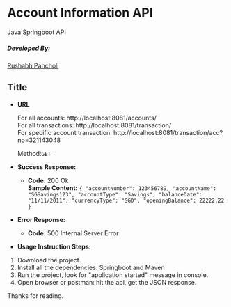 # Account Information API
Java Springboot API
 ##### Developed By: 
[Rushabh Pancholi](https://www.linkedin.com/in/rushabh-pancholi-62235b166/)

**Title**
----
 
* **URL**

  For all accounts:  http://localhost:8081/accounts/ <br/>
  For all transactions: http://localhost:8081/transaction/ <br/>
  For specific account transaction: http://localhost:8081/transaction/acc?no=321143048
  
  Method:`GET`

* **Success Response:**

  * **Code:** 200 Ok <br />
    **Sample Content:** `{ "accountNumber": 123456789,
            "accountName": "SGSavings123",
            "accountType": "Savings",
            "balanceDate": "11/11/2011",
            "currencyType": "SGD",
            "openingBalance": 22222.22 }`
 
* **Error Response:**

  * **Code:** 500 Internal Server Error <br />

* **Usage Instruction Steps:**
 1. Download the project.
 2. Install all the dependencies: Springboot and Maven
 3. Run the project, look for "application started" message in console.
 4. Open browser or postman: hit the api, get the JSON response.

Thanks for reading.
